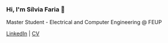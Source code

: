 ### Hi, I'm Sílvia Faria 👋

Master Student - Electrical and Computer Engineering @ FEUP

[LinkedIn](https://www.linkedin.com/in/s%C3%ADlvia-faria/) | [CV](https://drive.google.com/drive/folders/1IaTALjWlOPsClQTO_LHl38kzZS3IJghO?usp=sharing)
<!--
**silviafaria1/silviafaria1** is a ✨ _special_ ✨ repository because its `README.md` (this file) appears on your GitHub profile.

Here are some ideas to get you started:

- 🔭 I’m currently working on ...
- 🌱 I’m currently learning ...
- 👯 I’m looking to collaborate on ...
- 🤔 I’m looking for help with ...
- 💬 Ask me about ...
- 📫 How to reach me: ...
- 😄 Pronouns: ...
- ⚡ Fun fact: ...
-->
